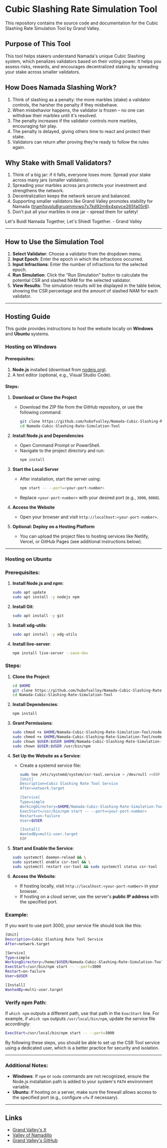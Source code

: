 # Cubic Slashing Rate Simulation Tool

This repository contains the source code and documentation for the Cubic Slashing Rate Simulation Tool by Grand Valley.

## Purpose of This Tool

This tool helps stakers understand Namada's unique Cubic Slashing system, which penalizes validators based on their voting power. It helps you assess risks, rewards, and encourages decentralized staking by spreading your stake across smaller validators.

## How Does Namada Slashing Work?

1. Think of slashing as a penalty: the more marbles (stake) a validator controls, the harsher the penalty if they misbehave.
2. When misbehavior happens, the validator is frozen – no one can withdraw their marbles until it's resolved.
3. The penalty increases if the validator controls more marbles, encouraging fair play.
4. The penalty is delayed, giving others time to react and protect their stake.
5. Validators can return after proving they’re ready to follow the rules again.

## Why Stake with Small Validators?

1. Think of a big jar: if it falls, everyone loses more. Spread your stake across many jars (smaller validators).
2. Spreading your marbles across jars protects your investment and strengthens the network.
3. Decentralization keeps the network secure and balanced.
4. Supporting smaller validators like Grand Valley promotes stability for Namada ([tnam1qyplu8gruqmmvwp7x7kd92m6x4xpyce265fa05r6](https://explorer75.org/namada/validators/tnam1qyplu8gruqmmvwp7x7kd92m6x4xpyce265fa05r6)).
5. Don’t put all your marbles in one jar – spread them for safety!

Let's Buidl Namada Together, Let's Shiedl Together. - Grand Valley

---

## How to Use the Simulation Tool

1. **Select Validator**: Choose a validator from the dropdown menu.
2. **Input Epoch**: Enter the epoch in which the infractions occurred.
3. **Input Infractions**: Enter the number of infractions for the selected epoch.
4. **Run Simulation**: Click the "Run Simulation" button to calculate the potential CSR and slashed NAM for the selected validator.
5. **View Results**: The simulation results will be displayed in the table below, showing the CSR percentage and the amount of slashed NAM for each validator.

---

## Hosting Guide

This guide provides instructions to host the website locally on **Windows** and **Ubuntu** systems.

### Hosting on Windows

#### Prerequisites:

1. **Node.js** installed (download from [nodejs.org](https://nodejs.org)).
2. A text editor (optional, e.g., Visual Studio Code).

#### Steps:

1. **Download or Clone the Project**

   - Download the ZIP file from the GitHub repository, or use the following command:
     ```bash
     git clone https://github.com/hubofvalley/Namada-Cubic-Slashing-Rate-Simulation-Tool.git
     cd Namada-Cubic-Slashing-Rate-Simulation-Tool
     ```

2. **Install Node.js and Dependencies**

   - Open Command Prompt or PowerShell.
   - Navigate to the project directory and run:
     ```bash
     npm install
     ```

3. **Start the Local Server**

   - After installation, start the server using:
     ```bash
     npm start -- --port=<your-port-number>
     ```
   - Replace `<your-port-number>` with your desired port (e.g., `3000`, `8080`).

4. **Access the Website**

   - Open your browser and visit `http://localhost:<your-port-number>`.

5. **Optional: Deploy on a Hosting Platform**
   - You can upload the project files to hosting services like Netlify, Vercel, or GitHub Pages (see additional instructions below).

---

### Hosting on Ubuntu

### Prerequisites:

1. **Install Node.js and npm**:

   ```bash
   sudo apt update
   sudo apt install -y nodejs npm
   ```

2. **Install Git**:

   ```bash
   sudo apt install -y git
   ```

3. **Install xdg-utils**:

   ```bash
   sudo apt install -y xdg-utils
   ```

4. **Install live-server**:
   ```bash
   npm install live-server --save-dev
   ```

### Steps:

1. **Clone the Project**:

   ```bash
   cd $HOME
   git clone https://github.com/hubofvalley/Namada-Cubic-Slashing-Rate-Simulation-Tool.git
   cd Namada-Cubic-Slashing-Rate-Simulation-Tool
   ```

2. **Install Dependencies**:

   ```bash
   npm install
   ```

3. **Grant Permissions**:

   ```bash
   sudo chmod +x $HOME/Namada-Cubic-Slashing-Rate-Simulation-Tool/node_modules/opn/xdg-open
   sudo chmod +x $HOME/Namada-Cubic-Slashing-Rate-Simulation-Tool/node_modules/.bin/live-server
   sudo chown $USER:$USER $HOME/Namada-Cubic-Slashing-Rate-Simulation-Tool
   sudo chown $USER:$USER /usr/bin/npm
   ```

4. **Set Up the Website as a Service**:

   - Create a systemd service file:

     ```bash
     sudo tee /etc/systemd/system/csr-tool.service > /dev/null <<EOF
     [Unit]
     Description=Cubic Slashing Rate Tool Service
     After=network.target

     [Service]
     Type=simple
     WorkingDirectory=$HOME/Namada-Cubic-Slashing-Rate-Simulation-Tool
     ExecStart=/usr/bin/npm start -- --port=<your-port-number>
     Restart=on-failure
     User=$USER

     [Install]
     WantedBy=multi-user.target
     EOF
     ```

5. **Start and Enable the Service**:

   ```bash
   sudo systemctl daemon-reload && \
   sudo systemctl enable csr-tool && \
   sudo systemctl restart csr-tool && sudo systemctl status csr-tool
   ```

6. **Access the Website**:
   - If hosting locally, visit `http://localhost:<your-port-number>` in your browser.
   - If hosting on a cloud server, use the server's **public IP address** with the specified port.

### Example:

If you want to use port 3000, your service file should look like this:

```bash
[Unit]
Description=Cubic Slashing Rate Tool Service
After=network.target

[Service]
Type=simple
WorkingDirectory=/home/$USER/Namada-Cubic-Slashing-Rate-Simulation-Tool
ExecStart=/usr/bin/npm start -- --port=3000
Restart=on-failure
User=$USER

[Install]
WantedBy=multi-user.target
```

### Verify npm Path:

If `which npm` outputs a different path, use that path in the `ExecStart` line. For example, if `which npm` outputs `/usr/local/bin/npm`, update the service file accordingly:

```bash
ExecStart=/usr/local/bin/npm start -- --port=3000
```

By following these steps, you should be able to set up the CSR Tool service using a dedicated user, which is a better practice for security and isolation.

---

### Additional Notes:

- **Windows**: If `npm` or `node` commands are not recognized, ensure the Node.js installation path is added to your system's `PATH` environment variable.
- **Ubuntu**: If hosting on a server, make sure the firewall allows access to the specified port (e.g., configure `ufw` if necessary).

---

## Links

- [Grand Valley's X](https://x.com/bacvalley)
- [Valley of Namadillo](https://valley-of-namadillo.grandvalleys.com/)
- [Grand Valley's GitHub](https://github.com/hubofvalley)

